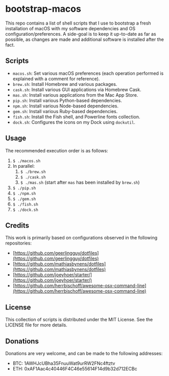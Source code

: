 # bootstrap-macos

This repo contains a list of shell scripts that I use to bootstrap a fresh installation of macOS with my software dependencies and OS configuration/preferences.  A side-goal is to keep it up-to-date as far as possible, as changes are made and additional software is installed after the fact.

## Scripts

* `macos.sh`: Set various macOS preferences (each operation performed is explained with a comment for reference).
* `brew.sh`: Install Homebrew and various packages.
* `cask.sh`: Install various GUI applications via Homebrew Cask.
* `mas.sh`: Install various applications from the Mac App Store.
* `pip.sh`: Install various Python-based dependencies.
* `npm.sh`: Install various Node-based dependencies.
* `gem.sh`: Install various Ruby-based dependencies.
* `fish.sh`: Install the Fish shell, and Powerline fonts collection.
* `dock.sh`: Configures the icons on my Dock using `dockutil`.

## Usage

The recommended execution order is as follows:

1. `$ ./macos.sh`
1. In parallel:
    1. `$ ./brew.sh`
    1. `$ ./cask.sh`
    1. `$ ./mas.sh` (start after `mas` has been installed by `brew.sh`)
1. `$ ./pip.sh`
1. `$ ./npm.sh`
1. `$ ./gem.sh`
1. `$ ./fish.sh`
1. `$ ./dock.sh`

## Credits

This work is primarily based on configurations observed in the following repositories:

* [https://github.com/geerlingguy/dotfiles](https://github.com/geerlingguy/dotfiles)
* [https://github.com/mathiasbynens/dotfiles](https://github.com/mathiasbynens/dotfiles)
* [https://github.com/joeyhoer/starter/](https://github.com/joeyhoer/starter/)
* [https://github.com/herrbischoff/awesome-osx-command-line](https://github.com/herrbischoff/awesome-osx-command-line)

## License

This collection of scripts is distributed under the MIT License.  See the LICENSE file for more details.

## Donations

Donations are very welcome, and can be made to the following addresses:

* BTC: 1AWHJcUBha35FnuuWat9urRW2FNc4ftztv
* ETH: 0xAF1Aac4c40446F4C46e55614F14d9b32d712ECBc
